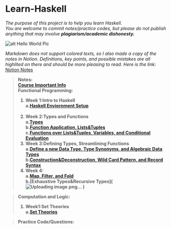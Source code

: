 # Learn-Haskell
*The purpose of this project is to help you learn Haskell.*<br>
*You are welcome to commit notes/practice codes, but please do not publish anything that may involve ***plagiarism/academic dishonesty.****<br>

![alt Hello World Pic](https://i.ytimg.com/vi/q59Z5Ies-1Q/hqdefault.jpg)

*Markdown does not support colored texts, so I also made a copy of the notes in Notion. Definitions, key points, and possible mistakes are all highlited on there and should be more pleasing to read. Here is the link:*<br>
[Notion Notes](https://alive-castanet-707.notion.site/Inf1a-7ee4bd9befc54d4eb7bce27d54b238ce)
> <strong>Notes:<br>
> [Course Important Info](https://github.com/KingArthur0205/Learn-Haskell/blob/main/Course%20Notes/Important%20Info.md)<br>
> Functional Programming:<br>
> 1. **Week 1:Intro to Haskell**<br>
>    a.[Haskell Enviornment Setup](https://www.haskell.org/platform/)<br><br>
> 2. **Week 2:Types and Functions**<br>
>    a.[Types](https://github.com/KingArthur0205/Learn-Haskell/blob/main/Course%20Notes/Week2%20FP(1).md)<br>
>    b.[Function Application, Lists&Tuples](https://github.com/KingArthur0205/Learn-Haskell/blob/main/Course%20Notes/Week2%20FP(2).md)<br>
>    c.[Functions over Lists&Tuples, Variables, and Conditional Evaluation](https://github.com/KingArthur0205/Learn-Haskell/blob/main/Course%20Notes/Week2%20FP(3).md)<br>
> 3. **Week 3:Defining Types, Streamlining Functions**<br>
>    a.[Define a new Data Type, Type Synonyms, and Algebraic Data Types](https://github.com/KingArthur0205/Learn-Haskell/blob/main/Course%20Notes/Week3%20FP.md)<br>
>    b.[Construction&Deconstruction, Wild Card Pattern, and Record Syntax](https://github.com/KingArthur0205/Learn-Haskell/blob/main/Course%20Notes/Week3%20FP(2).md)<br>
> 4. Week 4: <br>
>    a.[Map, Filter, and Fold](https://github.com/KingArthur0205/Learn-Haskell/blob/main/Course%20Notes/Week4%20FP.md)<br>
>    b.[Exhaustive Types&Recursive Types](![Uploading image.png…]()
)
 
> Computation and Logic:<br>
> 1. Week1:Set Theories<br>
>    a.[Set Theories](https://github.com/KingArthur0205/Learn-Haskell/blob/main/Course%20Notes/Week1%20CL.md)<br>


 
> <strong>Practice Code/Questions:
